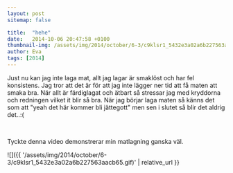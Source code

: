 ```yaml
---
layout: post
sitemap: false

title:  "hehe"
date:   2014-10-06 20:47:58 +0100
thumbnail-img: /assets/img/2014/october/6-3/c9klsr1_5432e3a02a6b227563aacb65.gif
author: Eva
tags: [2014]
---
```


Just nu kan jag inte laga mat, allt jag lagar är smaklöst och har fel konsistens. Jag tror att det är för att jag inte lägger ner tid att få maten att smaka bra. När allt är färdiglagat och ätbart så stressar jag med kryddorna och redningen vilket it blir så bra. När jag börjar laga maten så känns det som att "yeah det här kommer bli jättegott" men sen i slutet så blir det aldrig det..:(




 




Tyckte denna video demonstrerar min matlagning ganska väl.

![]({{ '/assets/img/2014/october/6-3/c9klsr1_5432e3a02a6b227563aacb65.gif)'  | relative_url }}

